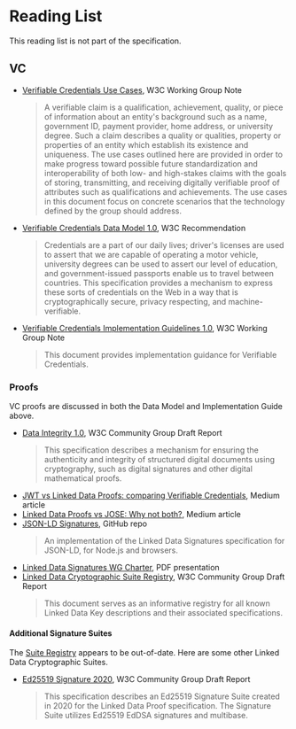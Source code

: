 # Reading List

This reading list is not part of the specification.

## VC

- [Verifiable Credentials Use Cases](https://www.w3.org/TR/vc-use-cases/), W3C Working Group Note
  > A verifiable claim is a qualification, achievement, quality, or piece of information about an entity's background such as a name, government ID, payment provider, home address, or university degree. Such a claim describes a quality or qualities, property or properties of an entity which establish its existence and uniqueness. The use cases outlined here are provided in order to make progress toward possible future standardization and interoperability of both low- and high-stakes claims with the goals of storing, transmitting, and receiving digitally verifiable proof of attributes such as qualifications and achievements. The use cases in this document focus on concrete scenarios that the technology defined by the group should address.
- [Verifiable Credentials Data Model 1.0](https://www.w3.org/TR/vc-data-model/), W3C Recommendation
  > Credentials are a part of our daily lives; driver's licenses are used to assert that we are capable of operating a motor vehicle, university degrees can be used to assert our level of education, and government-issued passports enable us to travel between countries. This specification provides a mechanism to express these sorts of credentials on the Web in a way that is cryptographically secure, privacy respecting, and machine-verifiable.
- [Verifiable Credentials Implementation Guidelines 1.0](https://www.w3.org/TR/vc-imp-guide/), W3C Working Group Note
  > This document provides implementation guidance for Verifiable Credentials.

### Proofs

VC proofs are discussed in both the Data Model and Implementation Guide above.

- [Data Integrity 1.0](https://w3c-ccg.github.io/data-integrity-spec/), W3C Community Group Draft Report
  > This specification describes a mechanism for ensuring the authenticity and integrity of structured digital documents using cryptography, such as digital signatures and other digital mathematical proofs.
- [JWT vs Linked Data Proofs: comparing Verifiable Credentials](https://medium.com/mattr-global/jwt-vs-linked-data-proofs-comparing-vc-assertion-formats-a2a4e6671d57), Medium article
- [Linked Data Proofs vs JOSE: Why not both?](https://medium.com/transmute-techtalk/linked-data-proofs-vs-jose-why-not-both-1594393418cc), Medium article
- [JSON-LD Signatures](https://github.com/digitalbazaar/jsonld-signatures), GitHub repo
  > An implementation of the Linked Data Signatures specification for JSON-LD, for Node.js and browsers.
- [Linked Data Signatures WG Charter](https://lists.w3.org/Archives/Public/public-credentials/2021May/att-0082/2021-Linked-Data-Security-WG-Charter.pdf), PDF presentation
- [Linked Data Cryptographic Suite Registry](https://w3c-ccg.github.io/ld-cryptosuite-registry/), W3C Community Group Draft Report
  > This document serves as an informative registry for all known Linked Data Key descriptions and their associated specifications.

#### Additional Signature Suites

The [Suite Registry](https://w3c-ccg.github.io/ld-cryptosuite-registry/) appears to be out-of-date. Here are some other Linked Data Cryptographic Suites.

- [Ed25519 Signature 2020](https://w3c-ccg.github.io/lds-ed25519-2020/), W3C Community Group Draft Report
  > This specification describes an Ed25519 Signature Suite created in 2020 for the Linked Data Proof specification. The Signature Suite utilizes Ed25519 EdDSA signatures and multibase.
